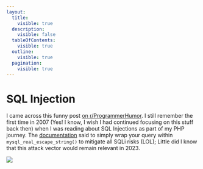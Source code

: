 ```yaml
---
layout:
  title:
    visible: true
  description:
    visible: false
  tableOfContents:
    visible: true
  outline:
    visible: true
  pagination:
    visible: true
---
```


# SQL Injection

I came across this funny post [on r/ProgrammerHumor](https://www.reddit.com/r/ProgrammerHumor/comments/k0r22a/sql\_injections\_are\_still\_a\_problem\_in\_2255/). I still remember the first time in 2007 (Yes! I know, I wish I had continued focusing on this stuff back then) when I was reading about SQL Injections as part of my PHP journey. The [documentation](https://www.php.net/manual/en/function.mysql-real-escape-string.php) said to simply wrap your query within `mysql_real_escape_string()` to mitigate all SQLi risks (LOL); Little did I know that this attack vector would remain relevant in 2023.

![](https://jawad.ca/images/2255sqli.png)
